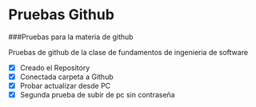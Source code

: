 # Pruebas Github
###Pruebas para la materia de github 


Pruebas de github de la clase de fundamentos de ingenieria de software
- [x] Creado el Repository
- [x] Conectada carpeta a Github
- [x] Probar actualizar desde PC
- [x] Segunda prueba de subir de pc sin contraseña
